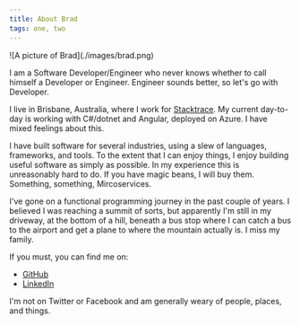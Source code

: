 ```yaml
---
title: About Brad
tags: one, two
---
```


<div class="profile-picture">
![A picture of Brad](./images/brad.png)
</div>

I am a Software Developer/Engineer who never knows whether
to call himself a Developer or Engineer. Engineer sounds better,
so let's go with Developer.

I live in Brisbane, Australia, where I work for
[Stacktrace](https://stacktracehq.com). My current day-to-day is
working with C#/dotnet and Angular, deployed on Azure. I have mixed
feelings about this.

I have built software for several industries, using a slew of
languages, frameworks, and tools. To the extent that I can
enjoy things, I enjoy building useful software as simply as possible.
In my experience this is unreasonably hard to do. If you have magic
beans, I will buy them. Something, something, Mircoservices.

I've gone on a functional programming journey in the past couple of years.
I believed I was reaching a summit of sorts, but apparently I'm still in my
driveway, at the bottom of a hill, beneath a bus stop where I can catch
a bus to the airport and get a plane to where the mountain actually is.
I miss my family.

If you must, you can find me on:

* [GitHub](https://github.com/beeleebow)
* [LinkedIn](https://www.linkedin.com/in/brad-bow-0b337a35/)

I'm not on Twitter or Facebook and am generally weary of people,
places, and things.

